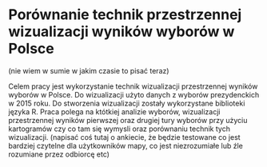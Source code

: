# Porównanie technik przestrzennej wizualizacji wyników wyborów w Polsce

(nie wiem w sumie w jakim czasie to pisać teraz)

Celem pracy jest wykorzystanie technik wizualizacji przestrzennej wyników wyborów w Polsce. 
Do wizualizacji użyto danych z wyborów prezydenckich w 2015 roku. 
Do stworzenia wizualizacji zostały wykorzystane biblioteki języka R.
Praca polega na któtkiej analizie wyborów, wizualizacji przestrzennej wyników pierwszej oraz drugiej tury wyborów przy użyciu kartogramów czy co tam się wymysli oraz porównaniu technik tych wizualizacji. 
(napisać coś tutaj o ankiecie, że będzie testowane co jest bardziej czytelne dla użytkowników mapy, co jest niezrozumiałe lub źle rozumiane przez odbiorcę etc) 
